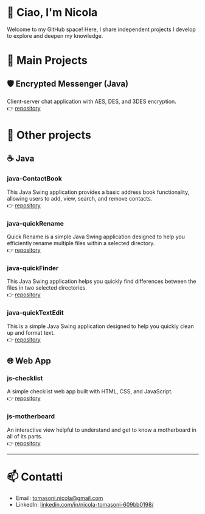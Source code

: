 # 👋 Ciao, I'm Nicola  
Welcome to my GitHub space! Here, I share independent projects I develop to explore and deepen my knowledge.

# 🔧 Main Projects

## 🛡️ Encrypted Messenger (Java)
Client-server chat application with AES, DES, and 3DES encryption.  
👉 [repository](https://github.com/andrea97/encrypted-messenger-java)

# 🔧 Other projects

## ☕ Java

### java-ContactBook
This Java Swing application provides a basic address book functionality, allowing users to add, view, search, and remove contacts.  
👉 [repository](https://github.com/Shalafi01/java-ContactBook)

### java-quickRename
Quick Rename is a simple Java Swing application designed to help you efficiently rename multiple files within a selected directory.  
👉 [repository](https://github.com/Shalafi01/java-quickRename)

### java-quickFinder
This Java Swing application helps you quickly find differences between the files in two selected directories.  
👉 [repository](https://github.com/Shalafi01/java-quickFinder)

### java-quickTextEdit
This is a simple Java Swing application designed to help you quickly clean up and format text.  
👉 [repository](https://github.com/Shalafi01/java-quickTextEdit)

## 🌐 Web App

### js-checklist
A simple checklist web app built with HTML, CSS, and JavaScript.  
👉 [repository](https://github.com/Shalafi01/js-checklist)

### js-motherboard
An interactive view helpful to understand and get to know a motherboard in all of its parts.  
👉 [repository](https://github.com/Shalafi01/js-motherboard)

---

# 📫 Contatti

- Email: tomasoni.nicola@gmail.com
- LinkedIn: [linkedin.com/in/nicola-tomasoni-609bb0198/](https://www.linkedin.com/in/nicola-tomasoni-609bb0198/)
